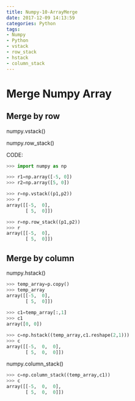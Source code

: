 ```yaml
---
title: Numpy-10-ArrayMerge
date: 2017-12-09 14:13:59
categories: Python
tags:
- Numpy
- Python
- vstack
- row_stack
- hstack
- column_stack
---
```


# Merge Numpy Array

## Merge by row

numpy.vstack()

numpy.row_stack()

CODE:

```python
>>> import numpy as np

>>> r1=np.array([-5, 0])
>>> r2=np.array([5, 0])

>>> r=np.vstack((p1,p2))
>>> r
array([[-5,  0],
       [ 5,  0]])

>>> r=np.row_stack((p1,p2))
>>> r
array([[-5,  0],
       [ 5,  0]])

```

## Merge by column

numpy.hstack()

```python
>>> temp_array=p.copy()
>>> temp_array
array([[-5,  0],
       [ 5,  0]])
       
>>> c1=temp_array[:,1]
>>> c1
array([0, 0])

>>> c=np.hstack((temp_array,c1.reshape(2,1)))
>>> c
array([[-5,  0,  0],
       [ 5,  0,  0]])
```

numpy.column_stack()

```python
>>> c=np.column_stack((temp_array,c1))
>>> c
array([[-5,  0,  0],
       [ 5,  0,  0]])
```

